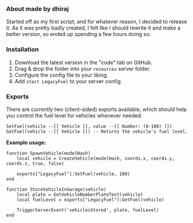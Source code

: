 ### About  made by dhiraj
Started off as my first script, and for whatever reason, I decided to release it. As it was pretty badly created, I felt like I should rewrite it and make a better version, so ended up spending a few hours doing so.

### Installation
1) Download the latest version in the "code" tab on GitHub.
2) Drag & drop the folder into your `resources` server folder.
3) Configure the config file to your liking.
4) Add `start LegacyFuel` to your server config.

### Exports
There are currently two (client-sided) exports available, which should help you control the fuel level for vehicles whenever needed.

```
SetFuel(vehicle --[[ Vehicle ]], value --[[ Number: (0-100) ]])
GetFuel(vehicle --[[ Vehicle ]]) -- Returns the vehicle's fuel level.
```

**Example usage:**
```
function SpawnVehicle(modelHash)
    local vehicle = CreateVehicle(modelHash, coords.x, coords.y, coords.z, true, false)

    exports["LegacyFuel"]:SetFuel(vehicle, 100)
end

function StoreVehicleInGarage(vehicle)
    local plate = GetVehicleNumberPlateText(vehicle)
    local fuelLevel = exports["LegacyFuel"]:GetFuel(vehicle)

    TriggerServerEvent('vehiclesStored', plate, fuelLevel)
end
```
